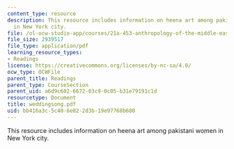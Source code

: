 ```yaml
---
content_type: resource
description: This resource includes information on heena art among pakistani women
  in New York city.
file: /ol-ocw-studio-app/courses/21a-453-anthropology-of-the-middle-east-spring-2004/bb416a3c5c406e022d3b19e97768b680_weddingsong.pdf
file_size: 2939517
file_type: application/pdf
learning_resource_types:
- Readings
license: https://creativecommons.org/licenses/by-nc-sa/4.0/
ocw_type: OCWFile
parent_title: Readings
parent_type: CourseSection
parent_uid: a6d9c602-6672-03c9-0c05-b31e79191c1d
resourcetype: Document
title: weddingsong.pdf
uid: bb416a3c-5c40-6e02-2d3b-19e97768b680
---
```

This resource includes information on heena art among pakistani women in New York city.